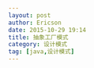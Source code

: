 ```yaml
---
layout: post
author: Ericson
date: 2015-10-29 19:14
title: 抽象工厂模式
category: 设计模式
tag: [java,设计模式]
---
```


